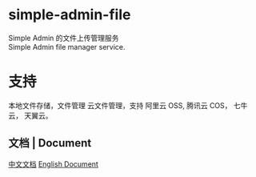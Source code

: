 # simple-admin-file
Simple Admin 的文件上传管理服务 \
Simple Admin file manager service.

# 支持
本地文件存储，文件管理
云文件管理，支持 阿里云 OSS, 腾讯云 COS， 七牛云， 天翼云。

## 文档 | Document

[中文文档](https://doc.ryansu.pro/zh/guide/official-comp/file_manager.html)
[English Document](https://doc.ryansu.pro/guide/official-comp/file_manager.html)
